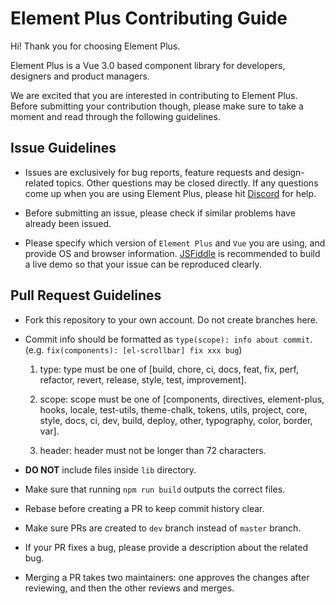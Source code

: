 # Element Plus Contributing Guide

Hi! Thank you for choosing Element Plus.

Element Plus is a Vue 3.0 based component library for developers, designers and product managers.

We are excited that you are interested in contributing to Element Plus. Before submitting your contribution though, please make sure to take a moment and read through the following guidelines.

## Issue Guidelines

- Issues are exclusively for bug reports, feature requests and design-related topics. Other questions may be closed directly. If any questions come up when you are using Element Plus, please hit [Discord](https://discord.link/ElementPlus) for help.

- Before submitting an issue, please check if similar problems have already been issued.

- Please specify which version of `Element Plus` and `Vue` you are using, and provide OS and browser information. [JSFiddle](https://jsfiddle.net/) is recommended to build a live demo so that your issue can be reproduced clearly.

## Pull Request Guidelines

- Fork this repository to your own account. Do not create branches here.

- Commit info should be formatted as `type(scope): info about commit`. (e.g. `fix(components): [el-scrollbar] fix xxx bug`)

  1. type: type must be one of [build, chore, ci, docs, feat, fix, perf, refactor, revert, release, style, test, improvement].

  2. scope: scope must be one of [components, directives, element-plus, hooks, locale, test-utils, theme-chalk, tokens, utils, project, core, style, docs, ci, dev, build, deploy, other, typography, color, border, var].

  3. header: header must not be longer than 72 characters.

- **DO NOT** include files inside `lib` directory.

- Make sure that running `npm run build` outputs the correct files.

- Rebase before creating a PR to keep commit history clear.

- Make sure PRs are created to `dev` branch instead of `master` branch.

- If your PR fixes a bug, please provide a description about the related bug.

- Merging a PR takes two maintainers: one approves the changes after reviewing, and then the other reviews and merges.
